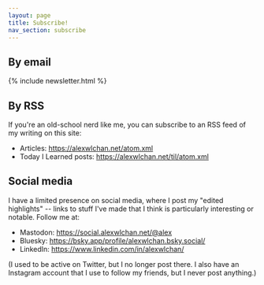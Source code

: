 ```yaml
---
layout: page
title: Subscribe!
nav_section: subscribe
---
```

<style>
  h1 + h2 {
    margin-top: 1em;
  }
</style>

## By email

{% include newsletter.html %}

## By RSS

If you're an old-school nerd like me, you can subscribe to an RSS feed of my writing on this site:

*   Articles: <https://alexwlchan.net/atom.xml>
*   Today I Learned posts: <https://alexwlchan.net/til/atom.xml>

## Social media

I have a limited presence on social media, where I post my "edited highlights" -- links to stuff I've made that I think is particularly interesting or notable.
Follow me at:

*   Mastodon: <https://social.alexwlchan.net/@alex>
*   Bluesky: <https://bsky.app/profile/alexwlchan.bsky.social/>
*   LinkedIn: <https://www.linkedin.com/in/alexwlchan/>

(I used to be active on Twitter, but I no longer post there.
I also have an Instagram account that I use to follow my friends, but I never post anything.)
